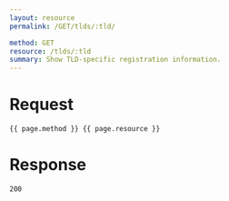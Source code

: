 ```yaml
---
layout: resource
permalink: /GET/tlds/:tld/

method: GET
resource: /tlds/:tld
summary: Show TLD-specific registration information.
---
```


# Request

~~~
{{ page.method }} {{ page.resource }}
~~~

# Response

~~~
200
~~~
